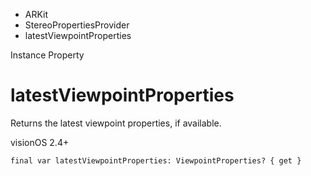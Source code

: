 

- ARKit
- StereoPropertiesProvider
-  latestViewpointProperties 

Instance Property

# latestViewpointProperties

Returns the latest viewpoint properties, if available.

visionOS 2.4+

``` source
final var latestViewpointProperties: ViewpointProperties? { get }
```

